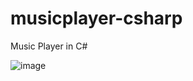 # musicplayer-csharp
Music Player in C#

![image](https://user-images.githubusercontent.com/58862894/204359038-11741457-cd68-4564-9185-4534dcafa0b0.png)
